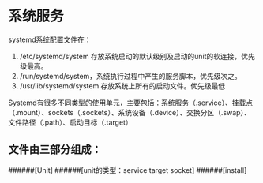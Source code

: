 # 系统服务

systemd系统配置文件在：
1. /etc/systemd/system  存放系统启动的默认级别及启动的unit的软连接，优先级最高。
2. /run/systemd/system，系统执行过程中产生的服务脚本，优先级次之。
3. /usr/lib/systemd/system 存放系统上所有的启动文件。优先级最低

Systemd有很多不同类型的使用单元，主要包括：系统服务（.service）、挂载点（.mount）、sockets（.sockets）、系统设备（.device）、交换分区（.swap）、文件路径（.path）、启动目标（.target）

文件由三部分组成：
----------
######[Unit]
######[unit的类型：service target socket]
######[install]
